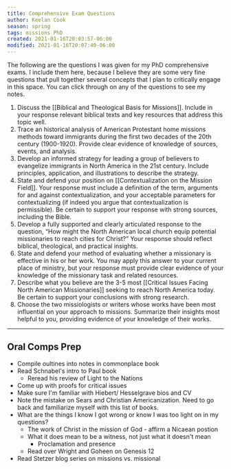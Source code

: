 ```yaml
---
title: Comprehensive Exam Questions
author: Keelan Cook
season: spring
tags: missions PhD
created: 2021-01-16T20:03:57-06:00
modified: 2021-01-16T20:07:40-06:00
---
```

The following are the questions I was given for my PhD comprehensive exams. I include them here, because I believe they are some very fine questions that pull together several concepts that I plan to critically engage in this space. You can click through on any of the questions to see my notes.

1. Discuss the [[Biblical and Theological Basis for Missions]]. Include in your response relevant biblical texts and key resources that address this topic well.
2. Trace an historical analysis of American Protestant home missions methods toward immigrants during the first two decades of the 20th century (1900-1920). Provide clear evidence of knowledge of sources, events, and analysis.
3. Develop an informed strategy for leading a group of believers to evangelize immigrants in North America in the 21st century. Include principles, application, and illustrations to describe the strategy.
4. State and defend your position on [[Contextualization on the Mission Field]]. Your response must include a definition of the term, arguments for and against contextualization, and your acceptable parameters for contextualizing (if indeed you argue that contextualization is permissible). Be certain to support your response with strong sources, including the Bible.
5. Develop a fully supported and clearly articulated response to the question, “How might the North American local church equip potential missionaries to reach cities for Christ?” Your response should reflect biblical, theological, and practical insights.
6. State and defend your method of evaluating whether a missionary is effective in his or her work. You may apply this answer to your current place of ministry, but your response must provide clear evidence of your knowledge of the missionary task and related resources.
7. Describe what you believe are the 3-5 most [[Critical Issues Facing North American Missionaries]] seeking to reach North America today. Be certain to support your conclusions with strong research.
8. Choose the two missiologists or writers whose works have been most influential on your approach to missions. Summarize their insights most helpful to you, providing evidence of your knowledge of their works.


---
## Oral Comps Prep
* Compile oultines into notes in commonplace book
* Read Schnabel's intro to Paul book
  * Reread his review of Light to the Nations
* Come up with proofs for critical issues
* Make sure I'm familiar with Hiebert/ Hesselgrave bios and CV
* Note the mistake on Sears and Christian Americanization. Need to go back and familiarize myself with this list of books.
* What are the things I know I got wrong or know I was too light on in my questions?
  * The work of Christ in the mission of God - affirm a Nicaean postion
  * What it does mean to be a witness, not just what it doesn't mean
    * Proclamation and presence
  * Read over Wright and Goheen on Genesis 12
* Read Stetzer blog series on missions vs. missional
